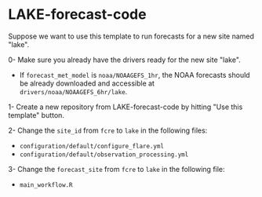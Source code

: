 # LAKE-forecast-code

Suppose we want to use this template to run forecasts for a new site named "lake".

0- Make sure you already have the drivers ready for the new site "lake".
- If `forecast_met_model` is `noaa/NOAAGEFS_1hr`, the NOAA forecasts should be already downloaded and accessible at `drivers/noaa/NOAAGEFS_6hr/lake`.

1- Create a new repository from LAKE-forecast-code by hitting "Use this template" button.

2- Change the `site_id` from `fcre` to `lake` in the following files:
- `configuration/default/configure_flare.yml`
- `configuration/default/observation_processing.yml`

3- Change the `forecast_site` from `fcre` to `lake` in the following file:
- `main_workflow.R`
